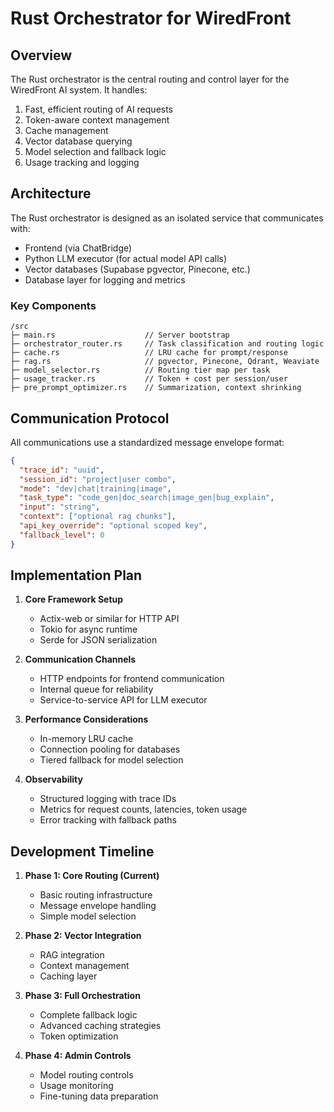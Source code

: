 
# Rust Orchestrator for WiredFront

## Overview

The Rust orchestrator is the central routing and control layer for the WiredFront AI system. It handles:

1. Fast, efficient routing of AI requests
2. Token-aware context management
3. Cache management
4. Vector database querying
5. Model selection and fallback logic
6. Usage tracking and logging

## Architecture

The Rust orchestrator is designed as an isolated service that communicates with:

- Frontend (via ChatBridge)
- Python LLM executor (for actual model API calls)
- Vector databases (Supabase pgvector, Pinecone, etc.)
- Database layer for logging and metrics

### Key Components

```
/src
├─ main.rs                    // Server bootstrap
├─ orchestrator_router.rs     // Task classification and routing logic
├─ cache.rs                   // LRU cache for prompt/response
├─ rag.rs                     // pgvector, Pinecone, Qdrant, Weaviate
├─ model_selector.rs          // Routing tier map per task
├─ usage_tracker.rs           // Token + cost per session/user
├─ pre_prompt_optimizer.rs    // Summarization, context shrinking
```

## Communication Protocol

All communications use a standardized message envelope format:

```json
{
  "trace_id": "uuid",
  "session_id": "project|user combo",
  "mode": "dev|chat|training|image",
  "task_type": "code_gen|doc_search|image_gen|bug_explain",
  "input": "string",
  "context": ["optional rag chunks"],
  "api_key_override": "optional scoped key",
  "fallback_level": 0
}
```

## Implementation Plan

1. **Core Framework Setup**
   - Actix-web or similar for HTTP API
   - Tokio for async runtime
   - Serde for JSON serialization

2. **Communication Channels**
   - HTTP endpoints for frontend communication
   - Internal queue for reliability
   - Service-to-service API for LLM executor

3. **Performance Considerations**
   - In-memory LRU cache
   - Connection pooling for databases
   - Tiered fallback for model selection

4. **Observability**
   - Structured logging with trace IDs
   - Metrics for request counts, latencies, token usage
   - Error tracking with fallback paths

## Development Timeline

1. **Phase 1: Core Routing (Current)**
   - Basic routing infrastructure
   - Message envelope handling
   - Simple model selection

2. **Phase 2: Vector Integration**
   - RAG integration
   - Context management
   - Caching layer

3. **Phase 3: Full Orchestration**
   - Complete fallback logic
   - Advanced caching strategies
   - Token optimization

4. **Phase 4: Admin Controls**
   - Model routing controls
   - Usage monitoring
   - Fine-tuning data preparation
